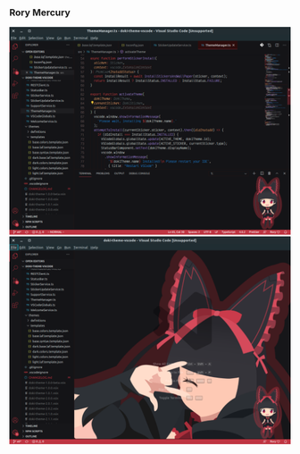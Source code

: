### Rory Mercury

![rory dark code](../screenshots/gate/rory_dark_code.png)
![rory dark code](../screenshots/gate/rory_dark_wallpaper.png)
